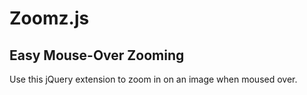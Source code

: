 Zoomz.js
========

## Easy Mouse-Over Zooming ##

Use this jQuery extension to zoom in on an image when moused over.
